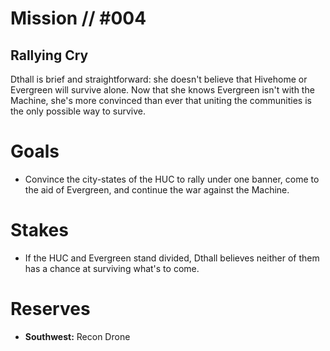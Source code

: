 # Mission // #004
## Rallying Cry

Dthall is brief and straightforward: she doesn't believe that Hivehome or Evergreen will survive alone. Now that she knows Evergreen isn't with the Machine, she's more convinced than ever that uniting the communities is the only possible way to survive.

# Goals
- Convince the city-states of the HUC to rally under one banner, come to the aid of Evergreen, and continue the war against the Machine.

# Stakes
- If the HUC and Evergreen stand divided, Dthall believes neither of them has a chance at surviving what's to come.

# Reserves
- **Southwest:** Recon Drone